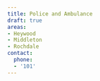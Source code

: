 ```yaml
---
title: Police and Ambulance
draft: true
areas:
- Heywood
- Middleton
- Rochdale
contact:
  phone:
  - '101'
---
```


